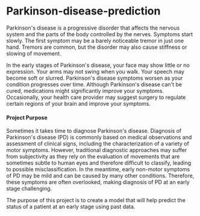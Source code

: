 # Parkinson-disease-prediction
Parkinson's disease is a progressive disorder that affects the nervous system and the parts of the body controlled by the nerves. Symptoms start slowly. The first symptom may be a barely noticeable tremor in just one hand. Tremors are common, but the disorder may also cause stiffness or slowing of movement.

In the early stages of Parkinson's disease, your face may show little or no expression. Your arms may not swing when you walk. Your speech may become soft or slurred. Parkinson's disease symptoms worsen as your condition progresses over time.
Although Parkinson's disease can't be cured, medications might significantly improve your symptoms. Occasionally, your health care provider may suggest surgery to regulate certain regions of your brain and improve your symptoms.

#### Project Purpose
Sometimes it takes time to diagnose Parkinson's disease. Diagnosis of Parkinson's disease (PD) is commonly based on medical observations and assessment of clinical signs, including the characterization of a variety of motor symptoms. However, traditional diagnostic approaches may suffer from subjectivity as they rely on the evaluation of movements that are sometimes subtle to human eyes and therefore difficult to classify, leading to possible misclassification. In the meantime, early non-motor symptoms of PD may be mild and can be caused by many other conditions. Therefore, these symptoms are often overlooked, making diagnosis of PD at an early stage challenging.

The purpose of this project is to create a model that will help predict the status of a patient at an early stage using past data.
